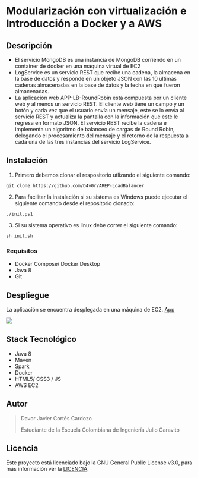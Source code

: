 # Modularización con virtualización e Introducción a Docker y a AWS

## Descripción

- El servicio MongoDB es una instancia de MongoDB corriendo en un container de docker en una máquina virtual de EC2
- LogService es un servicio REST que recibe una cadena, la almacena en la base de datos y responde en un objeto JSON con las 10 ultimas cadenas almacenadas en la base de datos y la fecha en que fueron almacenadas.
- La aplicación web APP-LB-RoundRobin está compuesta por un cliente web y al menos un servicio REST. El cliente web tiene un campo y un botón y cada vez que el usuario envía un mensaje, este se lo envía al servicio REST y actualiza la pantalla con la información que este le regresa en formato JSON. El servicio REST recibe la cadena e implementa un algoritmo de balanceo de cargas de Round Robin, delegando el procesamiento del mensaje y el retorno de la respuesta a cada una de las tres instancias del servicio LogService.


## Instalación


1. Primero debemos clonar el respositorio utlizando el siguiente comando:

```
git clone https://github.com/D4v0r/AREP-LoadBalancer
```

2. Para facilitar la instalación si su sistema es Windows puede ejecutar el siguiente comando desde el repositorio clonado:

```
./init.ps1
```

3. Si su sistema operativo es linux debe correr el siguiente comando:

```
sh init.sh
```

### Requisitos

- Docker Compose/ Docker Desktop
- Java 8
- Git



## Despliegue

La aplicación se encuentra desplegada en una máquina de EC2.
[App](http://ec2-54-164-164-190.compute-1.amazonaws.com:8091/)

![](https://media.discordapp.net/attachments/749330138407370856/759191528643625001/unknown.png)


## Stack Tecnológico

- Java 8
- Maven
- Spark
- Docker
- HTML5/ CSS3 / JS
- AWS EC2



## Autor

>Davor Javier Cortés Cardozo
>
>Estudiante de la Escuela Colombiana de Ingeniería Julio Garavito


## Licencia

Este proyecto está licenciado bajo la GNU General Public License v3.0, para más información ver la [LICENCIA](LICENSE.txt).

